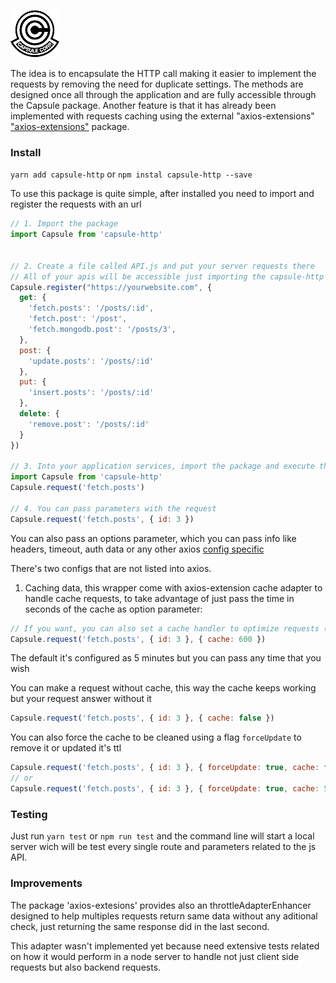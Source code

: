 ![Capsule HTTP](https://raw.githubusercontent.com/wallynm/capsule-http/master/capsule-corp-pegatina-dragon-ball.png "Capsule HTTP")

The idea is to encapsulate the HTTP call making it easier to implement the requests by removing the need for duplicate settings. The methods are designed once all through the application and are fully accessible through the Capsule package. Another feature is that it has already been implemented with requests caching using the external "axios-extensions" ["axios-extensions"](https://github.com/kuitos/axios-extensions#cacheadapterenhancer) package.

### Install

`yarn add capsule-http` or `npm instal capsule-http --save`

To use this package is quite simple, after installed you need to import and register the requests with an url

```js
// 1. Import the package
import Capsule from 'capsule-http'


// 2. Create a file called API.js and put your server requests there
// All of your apis will be accessible just importing the capsule-http
Capsule.register("https://yourwebsite.com", {
  get: {
    'fetch.posts': '/posts/:id',
    'fetch.post': '/post',
    'fetch.mongodb.post': '/posts/3',
  },
  post: {
    'update.posts': '/posts/:id'
  },
  put: {
    'insert.posts': '/posts/:id'
  },
  delete: {
    'remove.post': '/posts/:id'
  }
})

// 3. Into your application services, import the package and execute the request
import Capsule from 'capsule-http'
Capsule.request('fetch.posts')

// 4. You can pass parameters with the request
Capsule.request('fetch.posts', { id: 3 })
```

You can also pass an options parameter, which you can pass info like headers, timeout, auth data or any other axios [config specific](https://github.com/axios/axios#request-config)

There's two configs that are not listed into axios. 

1. Caching data, this wrapper come with axios-extension cache adapter to handle cache requests, to take advantage of just pass the time in seconds of the cache as option parameter:
```js
// If you want, you can also set a cache handler to optimize requests (ex: 10 minutes)
Capsule.request('fetch.posts', { id: 3 }, { cache: 600 })
```
The default it's configured as 5 minutes but you can pass any time that you wish

You can make a request without cache, this way the cache keeps working but your request answer without it
```js
Capsule.request('fetch.posts', { id: 3 }, { cache: false })
```

You can also force the cache to be cleaned using a flag `forceUpdate` to remove it or updated it's ttl
```js
Capsule.request('fetch.posts', { id: 3 }, { forceUpdate: true, cache: false })
// or
Capsule.request('fetch.posts', { id: 3 }, { forceUpdate: true, cache: 500 })
```

### Testing
Just run `yarn test` or `npm run test` and the command line will start a local server wich will be test every single route and parameters related to the js API.


### Improvements

The package 'axios-extesions' provides also an throttleAdapterEnhancer designed to help multiples requests return same data without any aditional check, just returning the same response did in the last second.

This adapter wasn't implemented yet because need extensive tests related on how it would perform in a node server to handle not just client side requests but also backend requests.